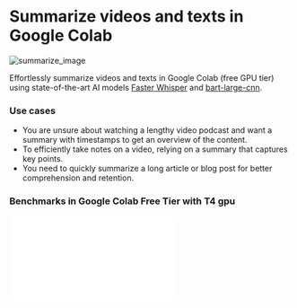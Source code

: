 # Summarize videos and texts in Google Colab 

![summarize_image](https://github.com/martinopiaggi/summarize/assets/72280379/7d636d34-1c34-4cc0-8aa4-bebba0ca14a7)

Effortlessly summarize videos and texts in Google Colab (free GPU tier) using state-of-the-art AI models [Faster Whisper](https://github.com/guillaumekln/faster-whisper) and [bart-large-cnn](https://huggingface.co/facebook/bart-large-cnn). 

### Use cases 

- You are unsure about watching a lengthy video podcast and want a summary with timestamps to get an overview of the content.
- To efficiently take notes on a video, relying on a summary that captures key points.
- You need to quickly summarize a long article or blog post for better comprehension and retention. 

### Benchmarks in Google Colab Free Tier with T4 gpu



![test](test.md)
